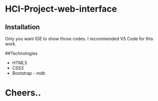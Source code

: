 # HCI-Project-web-interface

## Installation
Only you want IDE to show those codes. I recommended VS Code for this work.

##Technologies
* HTML5
* CSS3
* Bootstrap - mdb

# Cheers..
